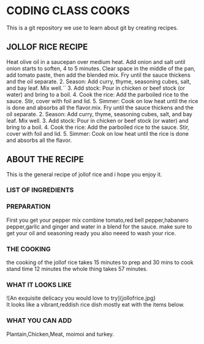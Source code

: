 # CODING CLASS COOKS
This is a git repository 
we use to learn about git by creating recipes.
## JOLLOF RICE RECIPE
 Heat olive oil in a saucepan over medium heat. Add onion and salt  until onion starts to soften, 4 to 5 minutes. Clear space in the middle of the pan, add tomato paste, then add the blended mix.
Fry until the sauce thickens and the oil separate.
2. Season: Add curry, thyme, seasoning cubes, salt, and bay leaf. Mix well.``
3. Add stock: Pour in chicken or beef stock (or water) and bring to a boil.
4. Cook the rice: Add the parboiled rice to the sauce. Stir, cover with foil and lid.
5. Simmer: Cook on low heat until the rice is done and absorbs all the flavor.mix.
Fry until the sauce thickens and the oil separate.
2. Season: Add curry, thyme, seasoning cubes, salt, and bay leaf. Mix well.
3. Add stock: Pour in chicken or beef stock (or water) and bring to a boil.
4. Cook the rice: Add the parboiled rice to the sauce. Stir, cover with foil and lid.
5. Simmer: Cook on low heat until the rice is done and absorbs all the flavor.
## ABOUT THE RECIPE
This is the general recipe  of jollof rice and i hope you enjoy it.
### LIST OF INGREDIENTS
### PREPARATION
First you  get your pepper mix combine tomato,red bell pepper,habanero pepper,garlic and ginger and water in a blend for the sauce. make sure to get your oil and seasoning ready you also neeed to wash your rice.
### THE COOKING
the cooking of the jollof rice takes 15 minutes to prep and 30 mins to cook  stand time 12 minutes the whole thing takes 57 minutes.
### WHAT IT LOOKS LIKE

![An exquisite delicacy you would love to try]{jollofrice.jpg}  
It looks like a vibrant,reddish rice dish mostly eat with the items below.
### WHAT YOU CAN ADD
Plantain,Chicken,Meat, moimoi  and turkey.